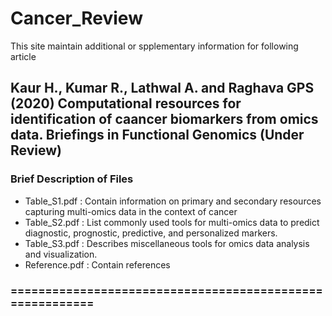 # Cancer_Review
This site maintain additional or spplementary information for following article
## Kaur H., Kumar R., Lathwal A. and Raghava GPS (2020) Computational resources for identification of caancer biomarkers from omics data. Briefings in Functional Genomics (Under Review)

### Brief Description of Files<br>
- Table_S1.pdf :   Contain information on primary and secondary resources capturing multi-omics data in the context of cancer <br>
- Table_S2.pdf :   List commonly used tools for multi-omics data to predict diagnostic, prognostic, predictive, and personalized markers.<br>
- Table_S3.pdf :   Describes miscellaneous tools for omics data analysis and visualization. <br>
- Reference.pdf :    Contain references <br>
### =========================================================
